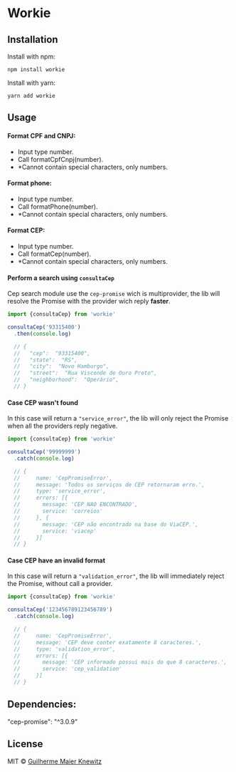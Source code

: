 # Workie

## Installation
Install with npm:
```
npm install workie
```
Install with yarn:
```
yarn add workie
```
    
## Usage

#### Format CPF and CNPJ:
- Input type number.
- Call formatCpfCnpj(number).
- *Cannot contain special characters, only numbers.

#### Format phone:
- Input type number.
- Call formatPhone(number).
- *Cannot contain special characters, only numbers.

#### Format CEP:
- Input type number.
- Call formatCep(number).
- *Cannot contain special characters, only numbers.


#### Perform a search using `consultaCep`

Cep search module use the `cep-promise` wich is multiprovider, the lib will resolve the Promise with the provider wich reply **faster**.

``` js
import {consultaCep} from 'workie'

consultaCep('93315400')
  .then(console.log)

  // {
  //   "cep":  "93315400",
  //   "state":  "RS",
  //   "city":  "Novo Hamburgo",
  //   "street":  "Rua Visconde de Ouro Preto",
  //   "neighborhood":  "Operário",
  // }
```

#### Case CEP wasn't found

In this case will return a `"service_error"`, the lib will only reject the Promise when all the providers reply negative.

``` js
import {consultaCep} from 'workie'

consultaCep('99999999')
  .catch(console.log)

  // {
  //     name: 'CepPromiseError',
  //     message: 'Todos os serviços de CEP retornaram erro.',
  //     type: 'service_error',
  //     errors: [{
  //       message: 'CEP NAO ENCONTRADO',
  //       service: 'correios'
  //     }, {
  //       message: 'CEP não encontrado na base do ViaCEP.',
  //       service: 'viacep'
  //     }]
  // }

```

#### Case CEP have an invalid format

In this case will return a `"validation_error"`, the lib will immediately reject the Promise, without call a provider.

``` js
import {consultaCep} from 'workie'

consultaCep('123456789123456789')
  .catch(console.log)

  // {
  //     name: 'CepPromiseError',
  //     message: 'CEP deve conter exatamente 8 caracteres.',
  //     type: 'validation_error',
  //     errors: [{
  //       message: 'CEP informado possui mais do que 8 caracteres.',
  //       service: 'cep_validation'
  //     }]
  // }
```

## Dependencies: 
"cep-promise": "^3.0.9"

## License
MIT &copy; [Guilherme Maier Knewitz](https://github.com/knewitzgui)
